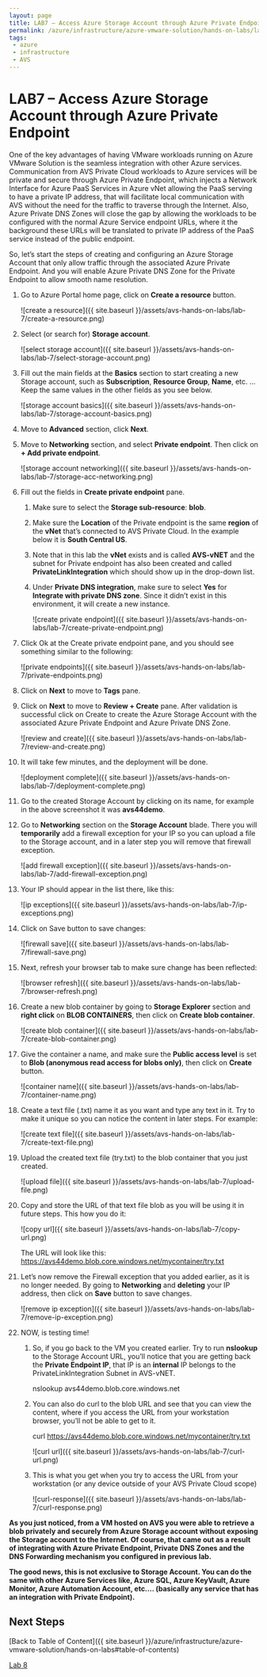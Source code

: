 ```yaml
---
layout: page
title: LAB7 – Access Azure Storage Account through Azure Private Endpoint
permalink: /azure/infrastructure/azure-vmware-solution/hands-on-labs/lab-7
tags: 
 - azure
 - infrastructure
 - AVS
---
```


# LAB7 – Access Azure Storage Account through Azure Private Endpoint

One of the key advantages of having VMware workloads running on Azure VMware
Solution is the seamless integration with other Azure services. Communication
from AVS Private Cloud workloads to Azure services will be private and secure
through Azure Private Endpoint, which injects a Network Interface for Azure PaaS
Services in Azure vNet allowing the PaaS serving to have a private IP address,
that will facilitate local communication with AVS without the need for the
traffic to traverse through the Internet. Also, Azure Private DNS Zones will
close the gap by allowing the workloads to be configured with the normal Azure
Service endpoint URLs, where it the background these URLs will be translated to
private IP address of the PaaS service instead of the public endpoint.

So, let’s start the steps of creating and configuring an Azure Storage Account
that only allow traffic through the associated Azure Private Endpoint. And you
will enable Azure Private DNS Zone for the Private Endpoint to allow smooth name
resolution.

1. Go to Azure Portal home page, click on **Create a resource** button.

    ![create a resource]({{ site.baseurl }}/assets/avs-hands-on-labs/lab-7/create-a-resource.png)

2. Select (or search for) **Storage account**.  

    ![select storage account]({{ site.baseurl }}/assets/avs-hands-on-labs/lab-7/select-storage-account.png)

3. Fill out the main fields at the **Basics** section to start creating a new
   Storage account, such as **Subscription**, **Resource Group**, **Name**,
   etc. … Keep the same values in the other fields as you see below.  

   ![storage account basics]({{ site.baseurl }}/assets/avs-hands-on-labs/lab-7/storage-account-basics.png)

4. Move to **Advanced** section, click **Next**.

5. Move to **Networking** section, and select **Private endpoint**. Then click
   on **+ Add private endpoint**.

   ![storage account networking]({{ site.baseurl }}/assets/avs-hands-on-labs/lab-7/storage-acc-networking.png)

6. Fill out the fields in **Create private endpoint** pane.

   1. Make sure to select the **Storage sub-resource**: **blob**.

   2. Make sure the **Location** of the Private endpoint is the same
      **region** of the **vNet** that’s connected to AVS Private Cloud. In the
      example below it is **South Central US**.

   3. Note that in this lab the **vNet** exists and is called **AVS-vNET** and
      the subnet for Private endpoint has also been created and called
      **PrivateLinkIntegration** which should show up in the drop-down list.

   4. Under **Private DNS integration**, make sure to select **Yes** for
      **Integrate with private DNS zone**. Since it didn’t exist in this
      environment, it will create a new instance.

      ![create private endpoint]({{ site.baseurl }}/assets/avs-hands-on-labs/lab-7/create-private-endpoint.png)

7. Click Ok at the Create private endpoint pane, and you should see something
   similar to the following:

    ![private endpoints]({{ site.baseurl }}/assets/avs-hands-on-labs/lab-7/private-endpoints.png)

8. Click on **Next** to move to **Tags** pane.

9. Click on **Next** to move to **Review + Create** pane. After validation is
   successful click on Create to create the Azure Storage Account with the
   associated Azure Private Endpoint and Azure Private DNS Zone.

   ![review and create]({{ site.baseurl }}/assets/avs-hands-on-labs/lab-7/review-and-create.png)

10. It will take few minutes, and the deployment will be done.

    ![deployment complete]({{ site.baseurl }}/assets/avs-hands-on-labs/lab-7/deployment-complete.png)

11. Go to the created Storage Account by clicking on its name, for example in
    the above screenshot it was **avs44demo**.

12. Go to **Networking** section on the **Storage Account** blade. There you
    will **temporarily** add a firewall exception for your IP so you can upload
    a file to the Storage account, and in a later step you will remove that
    firewall exception.

    ![add firewall exception]({{ site.baseurl }}/assets/avs-hands-on-labs/lab-7/add-firewall-exception.png)

13. Your IP should appear in the list there, like this:  

    ![ip exceptions]({{ site.baseurl }}/assets/avs-hands-on-labs/lab-7/ip-exceptions.png)

14. Click on Save button to save changes:  

    ![firewall save]({{ site.baseurl }}/assets/avs-hands-on-labs/lab-7/firewall-save.png)

15. Next, refresh your browser tab to make sure change has been reflected:  

    ![browser refresh]({{ site.baseurl }}/assets/avs-hands-on-labs/lab-7/browser-refresh.png)

16. Create a new blob container by going to **Storage Explorer** section and
    **right click** on **BLOB CONTAINERS**, then click on **Create blob
    container**.  

    ![create blob container]({{ site.baseurl }}/assets/avs-hands-on-labs/lab-7/create-blob-container.png)

17. Give the container a name, and make sure the **Public access level** is set
    to **Blob (anonymous read access for blobs only)**, then click on **Create**
    button.  

    ![container name]({{ site.baseurl }}/assets/avs-hands-on-labs/lab-7/container-name.png)

18. Create a text file (.txt) name it as you want and type any text in it. Try
    to make it unique so you can notice the content in later steps. For example:

    ![create text file]({{ site.baseurl }}/assets/avs-hands-on-labs/lab-7/create-text-file.png)

19. Upload the created text file (try.txt) to the blob container that you just
    created.

    ![upload file]({{ site.baseurl }}/assets/avs-hands-on-labs/lab-7/upload-file.png)

20. Copy and store the URL of that text file blob as you will be using it in
    future steps. This how you do
    it:

    ![copy url]({{ site.baseurl }}/assets/avs-hands-on-labs/lab-7/copy-url.png)
  
    The URL will look like this:
    <https://avs44demo.blob.core.windows.net/mycontainer/try.txt>

21. Let’s now remove the Firewall exception that you added earlier, as it is no
    longer needed. By going to **Networking** and **deleting** your IP address,
    then click on **Save** button to save
    changes.

    ![remove ip exception]({{ site.baseurl }}/assets/avs-hands-on-labs/lab-7/remove-ip-exception.png)

22. NOW, is testing time!

    1. So, if you go back to the VM you created earlier. Try to run
       **nslookup** to the Storage Account URL, you’ll notice that you are
       getting back the **Private Endpoint IP**, that IP is an **internal** IP
       belongs to the PrivateLinkIntegration Subnet in AVS-vNET.

       nslookup avs44demo.blob.core.windows.net

    2. You can also do curl to the blob URL and see that you can view the
       content, where if you access the URL from your workstation browser,
       you’ll not be able to get to it.

       curl <https://avs44demo.blob.core.windows.net/mycontainer/try.txt>

       ![curl url]({{ site.baseurl }}/assets/avs-hands-on-labs/lab-7/curl-url.png)

    3. This is what you get when you try to access the URL from your
       workstation (or any device outside of your AVS Private Cloud scope)

       ![curl-response]({{ site.baseurl }}/assets/avs-hands-on-labs/lab-7/curl-response.png)

**As you just noticed, from a VM hosted on AVS you were able to retrieve a blob
privately and securely from Azure Storage account without exposing the Storage
account to the Internet. Of course, that came out as a result of integrating
with Azure Private Endpoint, Private DNS Zones and the DNS Forwarding mechanism
you configured in previous lab.**

**The good news, this is not exclusive to Storage Account. You can do the same
with other Azure Services like, Azure SQL, Azure KeyVault, Azure Monitor, Azure
Automation Account, etc.… (basically any service that has an integration with
Private Endpoint).**

## Next Steps

[Back to Table of Content]({{ site.baseurl }}/azure/infrastructure/azure-vmware-solution/hands-on-labs#table-of-contents)

[Lab 8](lab-8)
